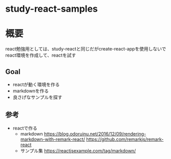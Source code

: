 # study-react-samples
# 概要
react勉強用としては、study-reactと同じだがcreate-react-appを使用しないでreact環境を作成して、reactを試す

## Goal
- reactが動く環境を作る
- markdownを作る
- 良さげなサンプルを探す

## 参考
- reactで作る
    - markdown
https://blog.odoruinu.net/2016/12/09/rendering-markdown-with-remark-react/
https://github.com/remarkjs/remark-react
    - サンプル集
https://reactjsexample.com/tag/markdown/